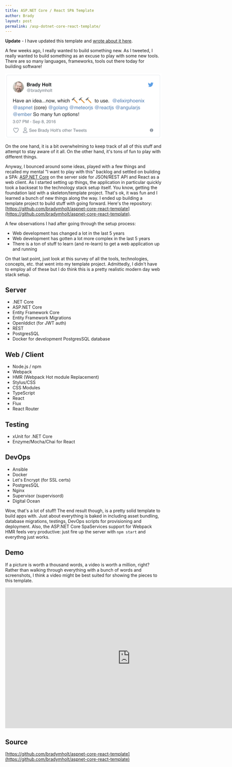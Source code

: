 ```yaml
---
title: ASP.NET Core / React SPA Template
author: Brady
layout: post
permalink: /asp-dotnet-core-react-template/
---
```


**Update** - I have updated this template and [wrote about it here](/asp-dotnet-core-react-template-update/).


A few weeks ago, I really wanted to build something new.  As I tweeted, I really wanted to build something as an excuse to play with some new tools.  There are so many languages, frameworks, tools out there today for building software!

![Twitter Post](/media/dotnet-core-react-twitter.png)

On the one hand, it is a bit overwhelming to keep track of all of this stuff and attempt to stay aware of it all.  On the other hand, it's tons of fun to play with different things.

Anyway, I bounced around some ideas, played with a few things and recalled my mental "I want to play with this" backlog and settled on building a SPA: [ASP.NET Core](https://docs.asp.net/en/latest/intro.html) on the server side for JSON/REST API and React as a web client.  As I started setting up things, the application in particular quickly took a backseat to the technology stack setup itself.  You know, getting the foundation laid with a skeleton/template project.  That's ok, it was fun and I learned a bunch of new things along the way.  I ended up building a template project to build stuff with going forward.  Here's the repository: [https://github.com/bradymholt/aspnet-core-react-template](https://github.com/bradymholt/aspnet-core-react-template).

A few observations I had after going through the setup process:

* Web development has changed a lot in the last 5 years
* Web development has gotten a lot more complex in the last 5 years
* There is a ton of stuff to learn (and re-learn) to get a web application up and running

On that last point, just look at this survey of all the tools, technologies, concepts, etc. that went into my template project.  Admittedly, I didn't have to employ all of these but I do think this is a pretty realistic modern day web stack setup.

## Server

<ul class="condensed">
<li>.NET Core</li>
<li>ASP.NET Core</li>
<li>Entity Framework Core</li>
<li>Entity Framework Migrations</li>
<li>OpenIddict (for JWT auth)</li>
<li>REST</li>
<li>PostgresSQL</li>
<li>Docker for development PostgresSQL database</li>
</ul>

## Web / Client
<ul class="condensed">
<li>Node.js / npm</li>
<li>Webpack</li>
<li>HMR (Webpack Hot module Replacement)</li>
<li>Stylus/CSS</li>
<li>CSS Modules</li>
<li>TypeScript</li>
<li>React</li>
<li>Flux</li>
<li>React Router</li>
</ul>

## Testing
<ul class="condensed">
<li>xUnit for .NET Core</li>
<li>Enzyme/Mocha/Chai for React</li>
</ul>

## DevOps
<ul class="condensed">
<li>Ansible</li>
<li>Docker</li>
<li>Let's Encrypt (for SSL certs)</li>
<li>PostgresSQL</li>
<li>Nginx</li>
<li>Supervisor (supervisord)</li>
<li>Digital Ocean</li>
</ul>

Wow, that's a lot of stuff!  The end result though, is a pretty solid template to build apps with.  Just about everything is baked in including asset bundling, database migrations, testings, DevOps scripts for provisioning and deployment.  Also, the ASP.NET Core SpaServices support for Webpack HMR feels very productive: just fire up the server with `npm start` and everythng just works.

## Demo

If a picture is worth a thousand words, a video is worth a million, right?  Rather than walking through everything with a bunch of words and screenshots, I think a video might be best suited for showing the pieces to this template.

<iframe width="805" height="453" src="https://www.youtube.com/embed/jyuLAizmg3U" frameborder="0" allowfullscreen></iframe>

## Source

[https://github.com/bradymholt/aspnet-core-react-template](https://github.com/bradymholt/aspnet-core-react-template)